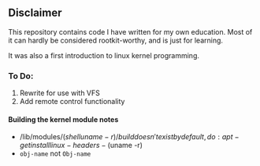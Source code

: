 ## Disclaimer
This repository contains code I have written for my own education. Most of it can hardly be considered rootkit-worthy, and is just for learning.

It was also a first introduction to linux kernel programming.

### To Do:
1. Rewrite for use with VFS
2. Add remote control functionality

#### Building the kernel module notes
- /lib/modules/($shell uname -r)/build doesn't exist by default, do: apt-get install linux-headers-($uname -r)
- `obj-name` not `Obj-name`
